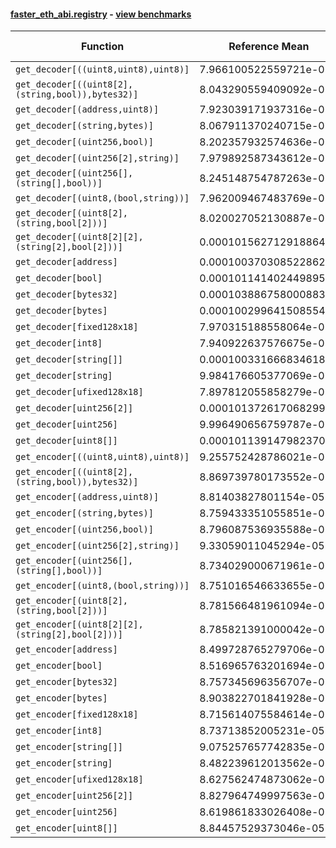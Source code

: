#### [faster_eth_abi.registry](https://github.com/BobTheBuidler/faster-eth-abi/blob/master/faster_eth_abi/registry.py) - [view benchmarks](https://github.com/BobTheBuidler/faster-eth-abi/blob/master/benchmarks/test_registry_benchmarks.py)

| Function | Reference Mean | Faster Mean | % Change | Speedup (%) | x Faster | Faster |
|----------|---------------|-------------|----------|-------------|----------|--------|
| `get_decoder[((uint8,uint8),uint8)]` | 7.966100522559721e-05 | 7.977471151713673e-05 | -0.14% | -0.14% | 1.00x | ❌ |
| `get_decoder[((uint8[2],(string,bool)),bytes32)]` | 8.043290559409092e-05 | 8.465997081009889e-05 | -5.26% | -4.99% | 0.95x | ❌ |
| `get_decoder[(address,uint8)]` | 7.923039171937316e-05 | 8.100826950445664e-05 | -2.24% | -2.19% | 0.98x | ❌ |
| `get_decoder[(string,bytes)]` | 8.067911370240715e-05 | 8.186995750087488e-05 | -1.48% | -1.45% | 0.99x | ❌ |
| `get_decoder[(uint256,bool)]` | 8.202357932574636e-05 | 7.884852205695606e-05 | 3.87% | 4.03% | 1.04x | ✅ |
| `get_decoder[(uint256[2],string)]` | 7.979892587343612e-05 | 7.874042377469998e-05 | 1.33% | 1.34% | 1.01x | ✅ |
| `get_decoder[(uint256[],(string[],bool))]` | 8.245148754787263e-05 | 7.924061105878118e-05 | 3.89% | 4.05% | 1.04x | ✅ |
| `get_decoder[(uint8,(bool,string))]` | 7.962009467483769e-05 | 7.927265538087144e-05 | 0.44% | 0.44% | 1.00x | ✅ |
| `get_decoder[(uint8[2],(string,bool[2]))]` | 8.020027052130887e-05 | 8.004962366331861e-05 | 0.19% | 0.19% | 1.00x | ✅ |
| `get_decoder[(uint8[2][2],(string[2],bool[2]))]` | 0.00010156271291886416 | 0.00010291601826563342 | -1.33% | -1.31% | 0.99x | ❌ |
| `get_decoder[address]` | 0.00010037030852286285 | 0.0001006479785893537 | -0.28% | -0.28% | 1.00x | ❌ |
| `get_decoder[bool]` | 0.00010114140244989517 | 0.00010106968809595561 | 0.07% | 0.07% | 1.00x | ✅ |
| `get_decoder[bytes32]` | 0.00010388675800088363 | 0.0001024451654026685 | 1.39% | 1.41% | 1.01x | ✅ |
| `get_decoder[bytes]` | 0.00010029964150855438 | 0.00010057615875236296 | -0.28% | -0.27% | 1.00x | ❌ |
| `get_decoder[fixed128x18]` | 7.970315188558064e-05 | 7.788369314926306e-05 | 2.28% | 2.34% | 1.02x | ✅ |
| `get_decoder[int8]` | 7.940922637576675e-05 | 7.94059352542258e-05 | 0.00% | 0.00% | 1.00x | ✅ |
| `get_decoder[string[]]` | 0.00010033166683461884 | 0.00010274704357302885 | -2.41% | -2.35% | 0.98x | ❌ |
| `get_decoder[string]` | 9.984176605377069e-05 | 0.00010189119020224655 | -2.05% | -2.01% | 0.98x | ❌ |
| `get_decoder[ufixed128x18]` | 7.897812055858279e-05 | 8.015434061473151e-05 | -1.49% | -1.47% | 0.99x | ❌ |
| `get_decoder[uint256[2]]` | 0.00010137261706829909 | 0.00010047864033767904 | 0.88% | 0.89% | 1.01x | ✅ |
| `get_decoder[uint256]` | 9.996490656759787e-05 | 0.000101603412950314 | -1.64% | -1.61% | 0.98x | ❌ |
| `get_decoder[uint8[]]` | 0.0001011391479823701 | 0.00010141445020871838 | -0.27% | -0.27% | 1.00x | ❌ |
| `get_encoder[((uint8,uint8),uint8)]` | 9.255752428786021e-05 | 9.165992110612444e-05 | 0.97% | 0.98% | 1.01x | ✅ |
| `get_encoder[((uint8[2],(string,bool)),bytes32)]` | 8.869739780173552e-05 | 8.841158251150323e-05 | 0.32% | 0.32% | 1.00x | ✅ |
| `get_encoder[(address,uint8)]` | 8.81403827801154e-05 | 8.690812145982149e-05 | 1.40% | 1.42% | 1.01x | ✅ |
| `get_encoder[(string,bytes)]` | 8.759433351055851e-05 | 8.79673947606456e-05 | -0.43% | -0.42% | 1.00x | ❌ |
| `get_encoder[(uint256,bool)]` | 8.796087536935588e-05 | 8.900332175661747e-05 | -1.19% | -1.17% | 0.99x | ❌ |
| `get_encoder[(uint256[2],string)]` | 9.33059011045294e-05 | 9.319197793274316e-05 | 0.12% | 0.12% | 1.00x | ✅ |
| `get_encoder[(uint256[],(string[],bool))]` | 8.734029000671961e-05 | 8.818547980196628e-05 | -0.97% | -0.96% | 0.99x | ❌ |
| `get_encoder[(uint8,(bool,string))]` | 8.751016546633655e-05 | 8.805527931977191e-05 | -0.62% | -0.62% | 0.99x | ❌ |
| `get_encoder[(uint8[2],(string,bool[2]))]` | 8.781566481961094e-05 | 8.841160655354341e-05 | -0.68% | -0.67% | 0.99x | ❌ |
| `get_encoder[(uint8[2][2],(string[2],bool[2]))]` | 8.785821391000042e-05 | 8.849033125575468e-05 | -0.72% | -0.71% | 0.99x | ❌ |
| `get_encoder[address]` | 8.499728765279706e-05 | 8.610208426260936e-05 | -1.30% | -1.28% | 0.99x | ❌ |
| `get_encoder[bool]` | 8.516965763201694e-05 | 8.657883759630482e-05 | -1.65% | -1.63% | 0.98x | ❌ |
| `get_encoder[bytes32]` | 8.757345696356707e-05 | 8.812058311100962e-05 | -0.62% | -0.62% | 0.99x | ❌ |
| `get_encoder[bytes]` | 8.903822701841928e-05 | 8.846137482008023e-05 | 0.65% | 0.65% | 1.01x | ✅ |
| `get_encoder[fixed128x18]` | 8.715614075584614e-05 | 8.574569957566771e-05 | 1.62% | 1.64% | 1.02x | ✅ |
| `get_encoder[int8]` | 8.73713852005231e-05 | 8.573423587907548e-05 | 1.87% | 1.91% | 1.02x | ✅ |
| `get_encoder[string[]]` | 9.075257657742835e-05 | 9.338053532081714e-05 | -2.90% | -2.81% | 0.97x | ❌ |
| `get_encoder[string]` | 8.482239612013562e-05 | 8.5022413613468e-05 | -0.24% | -0.24% | 1.00x | ❌ |
| `get_encoder[ufixed128x18]` | 8.627562474873062e-05 | 8.696617203682296e-05 | -0.80% | -0.79% | 0.99x | ❌ |
| `get_encoder[uint256[2]]` | 8.827964749997563e-05 | 8.757838941852349e-05 | 0.79% | 0.80% | 1.01x | ✅ |
| `get_encoder[uint256]` | 8.619861833026408e-05 | 8.569567702891771e-05 | 0.58% | 0.59% | 1.01x | ✅ |
| `get_encoder[uint8[]]` | 8.84457529373046e-05 | 8.706073027099966e-05 | 1.57% | 1.59% | 1.02x | ✅ |
